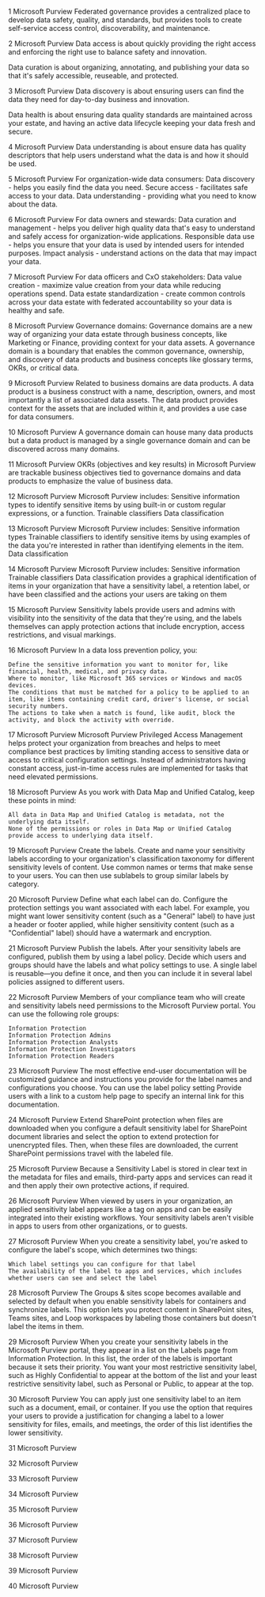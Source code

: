 1
Microsoft Purview
Federated governance provides a centralized place to develop data safety, quality, and standards, but provides tools to create self-service access control, discoverability, and maintenance.







2
Microsoft Purview
Data access is about quickly providing the right access and enforcing the right use to balance safety and innovation.

Data curation is about organizing, annotating, and publishing your data so that it's safely accessible, reuseable, and protected.





3
Microsoft Purview
Data discovery is about ensuring users can find the data they need for day-to-day business and innovation.

Data health is about ensuring data quality standards are maintained across your estate, and having an active data lifecycle keeping your data fresh and secure.





4
Microsoft Purview
Data understanding is about ensure data has quality descriptors that help users understand what the data is and how it should be used.







5
Microsoft Purview
For organization-wide data consumers:
    Data discovery - helps you easily find the data you need.
    Secure access - facilitates safe access to your data.
    Data understanding - providing what you need to know about the data.






6
Microsoft Purview
For data owners and stewards:
    Data curation and management - helps you deliver high quality data that's easy to understand and safely access for organization-wide applications.
    Responsible data use - helps you ensure that your data is used by intended users for intended purposes.
    Impact analysis - understand actions on the data that may impact your data.






7
Microsoft Purview
For data officers and CxO stakeholders:
    Data value creation - maximize value creation from your data while reducing operations spend.
    Data estate standardization - create common controls across your data estate with federated accountability so your data is healthy and safe.






8
Microsoft Purview
Governance domains: Governance domains are a new way of organizing your data estate through business concepts, like Marketing or Finance, providing context for your data assets. A governance domain is a boundary that enables the common governance, ownership, and discovery of data products and business concepts like glossary terms, OKRs, or critical data.





9
Microsoft Purview
Related to business domains are data products. A data product is a business construct with a name, description, owners, and most importantly a list of associated data assets. The data product provides context for the assets that are included within it, and provides a use case for data consumers.







10
Microsoft Purview
A governance domain can house many data products but a data product is managed by a single governance domain and can be discovered across many domains.







11
Microsoft Purview
OKRs (objectives and key results) in Microsoft Purview are trackable business objectives tied to governance domains and data products to emphasize the value of business data.







12
Microsoft Purview
Microsoft Purview includes:
Sensitive information types to identify sensitive items by using built-in or custom regular expressions, or a function.
Trainable classifiers 
Data classification 






13
Microsoft Purview
Microsoft Purview includes:
Sensitive information types 
Trainable classifiers to identify sensitive items by using examples of the data you're interested in rather than identifying elements in the item.
Data classification 






14
Microsoft Purview
Microsoft Purview includes:
Sensitive information 
Trainable classifiers 
Data classification provides a graphical identification of items in your organization that have a sensitivity label, a retention label, or have been classified and the actions your users are taking on them






15
Microsoft Purview
Sensitivity labels provide users and admins with visibility into the sensitivity of the data that they're using, and the labels themselves can apply protection actions that include encryption, access restrictions, and visual markings. 





16
Microsoft Purview
In a data loss prevention policy, you:

    Define the sensitive information you want to monitor for, like financial, health, medical, and privacy data.
    Where to monitor, like Microsoft 365 services or Windows and macOS devices.
    The conditions that must be matched for a policy to be applied to an item, like items containing credit card, driver's license, or social security numbers.
    The actions to take when a match is found, like audit, block the activity, and block the activity with override.






17
Microsoft Purview
Microsoft Purview Privileged Access Management helps protect your organization from breaches and helps to meet compliance best practices by limiting standing access to sensitive data or access to critical configuration settings. Instead of administrators having constant access, just-in-time access rules are implemented for tasks that need elevated permissions.





18
Microsoft Purview
As you work with Data Map and Unified Catalog, keep these points in mind:

    All data in Data Map and Unified Catalog is metadata, not the underlying data itself.
    None of the permissions or roles in Data Map or Unified Catalog provide access to underlying data itself.






19
Microsoft Purview
Create the labels. Create and name your sensitivity labels according to your organization's classification taxonomy for different sensitivity levels of content. Use common names or terms that make sense to your users. You can then use sublabels to group similar labels by category.







20
Microsoft Purview
Define what each label can do. Configure the protection settings you want associated with each label. For example, you might want lower sensitivity content (such as a "General" label) to have just a header or footer applied, while higher sensitivity content (such as a "Confidential" label) should have a watermark and encryption.







21
Microsoft Purview
Publish the labels. After your sensitivity labels are configured, publish them by using a label policy. Decide which users and groups should have the labels and what policy settings to use. A single label is reusable—you define it once, and then you can include it in several label policies assigned to different users.





22
Microsoft Purview
Members of your compliance team who will create and sensitivity labels need permissions to the Microsoft Purview portal. You can use the following role groups:

    Information Protection
    Information Protection Admins
    Information Protection Analysts
    Information Protection Investigators
    Information Protection Readers






23
Microsoft Purview
The most effective end-user documentation will be customized guidance and instructions you provide for the label names and configurations you choose. You can use the label policy setting Provide users with a link to a custom help page to specify an internal link for this documentation.







24
Microsoft Purview
Extend SharePoint protection when files are downloaded when you configure a default sensitivity label for SharePoint document libraries and select the option to extend protection for unencrypted files. Then, when these files are downloaded, the current SharePoint permissions travel with the labeled file.







25
Microsoft Purview
Because a Sensitivity Label is stored in clear text in the metadata for files and emails, third-party apps and services can read it and then apply their own protective actions, if required.







26
Microsoft Purview
When viewed by users in your organization, an applied sensitivity label appears like a tag on apps and can be easily integrated into their existing workflows. Your sensitivity labels aren't visible in apps to users from other organizations, or to guests.







27
Microsoft Purview
When you create a sensitivity label, you're asked to configure the label's scope, which determines two things:

    Which label settings you can configure for that label
    The availability of the label to apps and services, which includes whether users can see and select the label






28
Microsoft Purview
The Groups & sites scope becomes available and selected by default when you enable sensitivity labels for containers and synchronize labels. This option lets you protect content in SharePoint sites, Teams sites, and Loop workspaces by labeling those containers but doesn't label the items in them.





29
Microsoft Purview
When you create your sensitivity labels in the Microsoft Purview portal, they appear in a list on the Labels page from Information Protection. In this list, the order of the labels is important because it sets their priority. You want your most restrictive sensitivity label, such as Highly Confidential to appear at the bottom of the list and your least restrictive sensitivity label, such as Personal or Public, to appear at the top.






30
Microsoft Purview
You can apply just one sensitivity label to an item such as a document, email, or container. If you use the option that requires your users to provide a justification for changing a label to a lower sensitivity for files, emails, and meetings, the order of this list identifies the lower sensitivity.





31
Microsoft Purview






32
Microsoft Purview






33
Microsoft Purview






34
Microsoft Purview






35
Microsoft Purview






36
Microsoft Purview






37
Microsoft Purview






38
Microsoft Purview






39
Microsoft Purview






40
Microsoft Purview